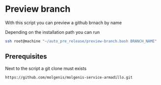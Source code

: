# Preview branch

With this script you can preview a github brnach by name

Depending on the installation path you can run

```bash
ssh root@machine "~/auto_pre_release/preview-branch.bash BRANCH_NAME"
```

## Prerequisites

Next to the script a git clone must exists

```bash
https://github.com/molgenis/molgenis-service-armadillo.git
```
